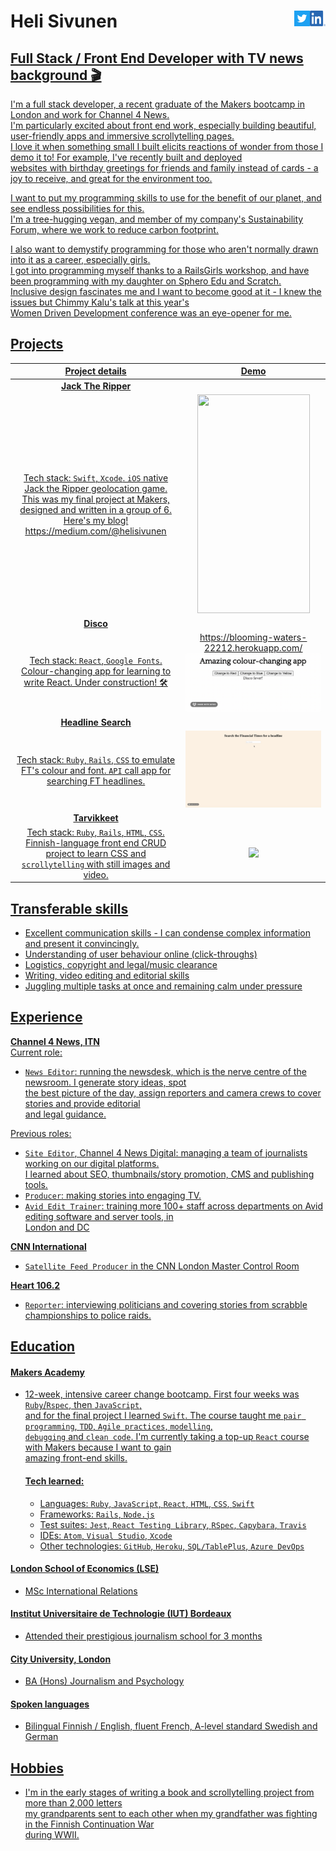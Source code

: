 # Heli Sivunen <a  href="https://www.linkedin.com/in/heli-sivunen/"> <img align="right" src="/public/LI-In-Bug.png" width="25" height="25"/><a  href="https://twitter.com/Heli_Sivunen"> <img align="right" src="/public/Twitter_Social_Icon_Square_Color.png" width="25" height="25"/>

## Full Stack / Front End Developer with TV news background 🎬

I'm a full stack developer, a recent graduate of the Makers bootcamp in London and work for Channel 4 News.  
I'm particularly excited about front end work, especially building beautiful, user-friendly apps and immersive scrollytelling pages.  
I love it when something small I built elicits reactions of wonder from those I demo it to! For example, I've recently built and deployed  
websites with birthday greetings for friends and family instead of cards - a joy to receive, and great for the environment too.  

I want to put my programming skills to use for the benefit of our planet, and see endless possibilities for this.  
I'm a tree-hugging vegan, and member of my company's Sustainability Forum, where we work to reduce carbon footprint.  

I also want to demystify programming for those who aren't normally drawn into it as a career, especially girls.  
I got into programming myself thanks to a RailsGirls workshop, and have been programming with my daughter on Sphero Edu and Scratch.  
Inclusive design fascinates me and I want to become good at it - I knew the issues but Chimmy Kalu's talk at this year's  
Women Driven Development conference was an eye-opener for me.  

## Projects

|    Project details                                        |    Demo                                        |  
| :-------------------------------------------------: | :-------------------------------------------------: |  
|     **Jack The Ripper**
Tech stack: `Swift`, `Xcode`. `iOS` native Jack the Ripper geolocation game. This was my final project at Makers,  designed and written in a group of 6. Here's my blog! https://medium.com/@helisivunen                     |     <img src="/public/JackTheRipper.gif" width="180" height="350"/>
|         **Disco**
|              Tech stack: `React`, `Google Fonts`. Colour-changing app for learning to write React. Under construction! 🛠                                         |https://blooming-waters-22212.herokuapp.com/ <img src="/public/Disco_1.gif"/> |
|         **Headline Search**
|              Tech stack: `Ruby`, `Rails`, `CSS` to emulate FT's colour and font. `API` call app for searching FT headlines.                                         |  <img src="/public/FT.gif"/>|
|         **Tarvikkeet**                              |                                                   |
|              Tech stack: `Ruby`, `Rails`, `HTML`, `CSS`. Finnish-language front end CRUD project to learn CSS and `scrollytelling` with still images and video.                                         | <img src="/public/Tarvikkeet_small.gif"/>

## Transferable skills

- Excellent communication skills - I can condense complex information and present it convincingly.
- Understanding of user behaviour online (click-throughs)
- Logistics, copyright and legal/music clearance
- Writing, video editing and editorial skills
- Juggling multiple tasks at once and remaining calm under pressure

## Experience

**Channel 4 News, ITN**     
Current role:
- `News Editor`: running the newsdesk, which is the nerve centre of the newsroom. I generate story ideas, spot  
  the best picture of the day, assign reporters and camera crews to cover stories and provide editorial  
  and legal guidance.

Previous roles:   
- `Site Editor`, Channel 4 News Digital: managing a team of journalists working on our digital platforms.  
  I learned about SEO, thumbnails/story promotion, CMS and publishing tools.  
- `Producer`: making stories into engaging TV.
- `Avid Edit Trainer`: training more 100+ staff across departments on Avid editing software and server tools, in  
  London and DC

**CNN International**   
- `Satellite Feed Producer` in the CNN London Master Control Room  

**Heart 106.2**  
- `Reporter`: interviewing politicians and covering stories from scrabble championships to police raids.


## Education

#### Makers Academy

- 12-week, intensive career change bootcamp. First four weeks was `Ruby`/`Rspec`, then `JavaScript`,  
  and for the final project I learned `Swift`. The course taught me `pair programming`, `TDD`, `Agile practices`, `modelling`,  
  `debugging` and `clean code`. I'm currently taking a top-up `React` course with Makers because I want to gain  
  amazing front-end skills.

    #### Tech learned:
    -	Languages: `Ruby`, `JavaScript`, `React`, `HTML`, `CSS`, `Swift`  
    -	Frameworks: `Rails`, `Node.js`  
    -	Test suites: `Jest`, `React Testing Library`, `RSpec`, `Capybara`, `Travis`  
    -	IDEs: `Atom`, `Visual Studio`, `Xcode`  
    -	Other technologies: `GitHub`, `Heroku`, `SQL/TablePlus`, `Azure DevOps`   

#### London School of Economics (LSE)

- MSc International Relations

#### Institut Universitaire de Technologie (IUT) Bordeaux

- Attended their prestigious journalism school for 3 months

#### City University, London

- BA (Hons) Journalism and Psychology

#### Spoken languages

- Bilingual Finnish / English, fluent French, A-level standard Swedish and German


## Hobbies
- I'm in the early stages of writing a book and scrollytelling project from more than 2,000 letters  
  my grandparents sent to each other when my grandfather was fighting in the Finnish Continuation War  
  during WWII.
